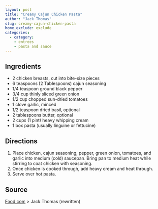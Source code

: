 ```yaml
---
layout: post
title: "Creamy Cajun Chicken Pasta"
author: "Jack Thomas"
slug: creamy-cajun-chicken-pasta
home_exclude: exclude
categories:
  - category:
    - entrees
    - pasta and sauce
---
```


## Ingredients

- 2 chicken breasts, cut into bite-size pieces
- 6 teaspoons (2 Tablespoons) cajun seasoning
- 1/4 teaspoon ground black pepper
- 3/4 cup thinly sliced green onion
- 1/2 cup chopped sun-dried tomatoes
- 1 clove garlic, minced
- 1/2 teaspoon dried basil, optional
- 2 tablespoons butter, optional
- 2 cups (1 pint) heavy whipping cream
- 1 box pasta (usually linguine or fettucine)

## Directions

1. Place chicken, cajun seasoning, pepper, green onion, tomatoes, and garlic into medium (cold) saucepan. Bring pan to medium heat while stirring to coat chicken with seasoning.
2. Once chicken is cooked through, add heavy cream and heat through.
3. Serve over hot pasta.

## Source

[Food.com](http://www.food.com/recipe/creamy-cajun-chicken-pasta-39087) > Jack Thomas (rewritten)
